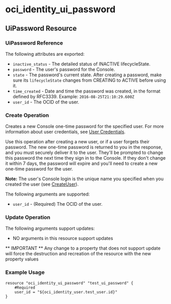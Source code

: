 # oci_identity_ui_password

## UiPassword Resource

### UiPassword Reference

The following attributes are exported:

* `inactive_status` - The detailed status of INACTIVE lifecycleState.
* `password` - The user's password for the Console.
* `state` - The password's current state. After creating a password, make sure its `lifecycleState` changes from CREATING to ACTIVE before using it. 
* `time_created` - Date and time the password was created, in the format defined by RFC3339.  Example: `2016-08-25T21:10:29.600Z` 
* `user_id` - The OCID of the user.



### Create Operation
Creates a new Console one-time password for the specified user. For more information about user
credentials, see [User Credentials](https://docs.us-phoenix-1.oraclecloud.com/Content/Identity/Concepts/usercredentials.htm).

Use this operation after creating a new user, or if a user forgets their password. The new one-time
password is returned to you in the response, and you must securely deliver it to the user. They'll
be prompted to change this password the next time they sign in to the Console. If they don't change
it within 7 days, the password will expire and you'll need to create a new one-time password for the
user.

**Note:** The user's Console login is the unique name you specified when you created the user
(see [CreateUser](https://docs.us-phoenix-1.oraclecloud.com/api/#/en/identity/20160918/User/CreateUser)).


The following arguments are supported:

* `user_id` - (Required) The OCID of the user.


### Update Operation


The following arguments support updates:
* NO arguments in this resource support updates

** IMPORTANT **
Any change to a property that does not support update will force the destruction and recreation of the resource with the new property values

### Example Usage

```hcl
resource "oci_identity_ui_password" "test_ui_password" {
	#Required
	user_id = "${oci_identity_user.test_user.id}"
}
```

